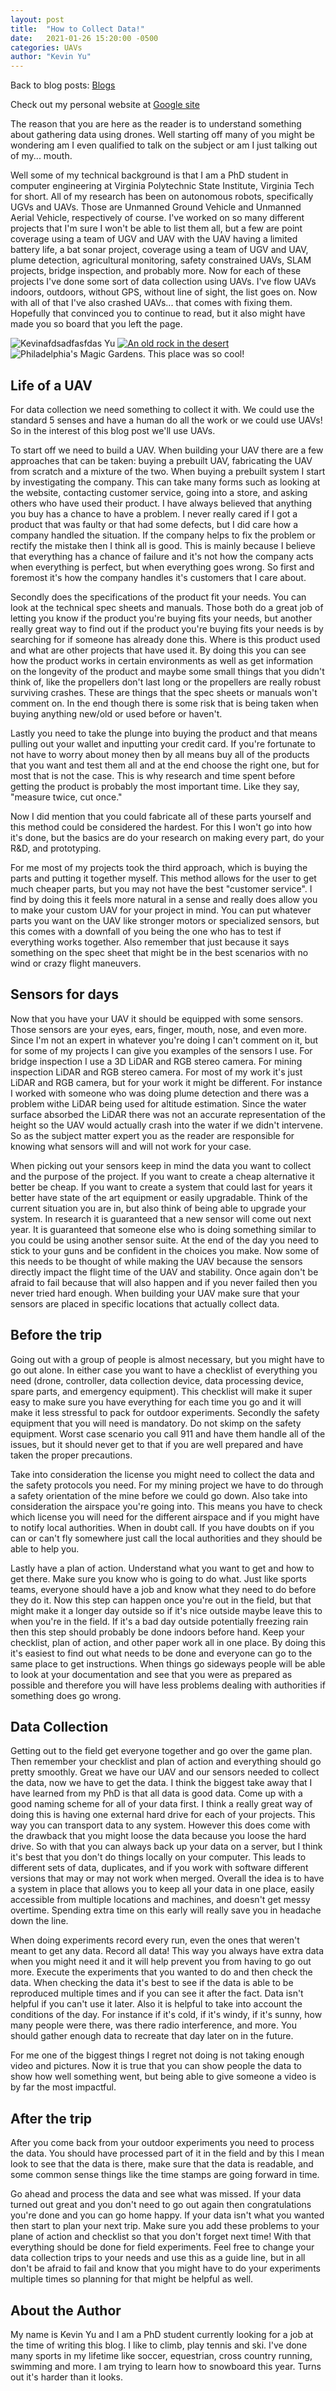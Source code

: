```yaml
---
layout: post
title:  "How to Collect Data!"
date:   2021-01-26 15:20:00 -0500
categories: UAVs
author: "Kevin Yu"
---
```


Back to blog posts: [Blogs](http://raaslab.org/blog/)

Check out my personal website at [Google site](https://sites.google.com/view/kevinlyu/home)

The reason that you are here as the reader is to understand something about gathering data using drones. Well starting off many of you might be wondering am I even qualified to talk on the subject or am I just talking out of my... mouth.

Well some of my technical background is that I am a PhD student in computer engineering at Virginia Polytechnic State Institute, Virginia Tech for short. All of my research has been on autonomous robots, specifically UGVs and UAVs. Those are Unmanned Ground Vehicle and Unmanned Aerial Vehicle, respectively of course. I've worked on so many different projects that I'm sure I won't be able to list them all, but a few are point coverage using a team of UGV and UAV with the UAV having a limited battery life, a bat sonar project, coverage using a team of UGV and UAV, plume detection, agricultural monitoring, safety constrained UAVs, SLAM projects, bridge inspection, and probably more. Now for each of these projects I've done some sort of data collection using UAVs. I've flow UAVs indoors, outdoors, without GPS, without line of sight, the list goes on. Now with all of that I've also crashed UAVs... that comes with fixing them. Hopefully that convinced you to continue to read, but it also might have made you so board that you left the page.

![Kevinafdsadfasfdas Yu](./kevin.jpg "Kevin Yu")
[![An old rock in the desert](/assets/images/shiprock.jpg "Shiprock, New Mexico by Beau Rogers")](https://www.flickr.com/photos/beaurogers/31833779864/in/photolist-Qv3rFw-34mt9F-a9Cmfy-5Ha3Zi-9msKdv-o3hgjr-hWpUte-4WMsJ1-KUQ8N-deshUb-vssBD-6CQci6-8AFCiD-zsJWT-nNfsgB-dPDwZJ-bn9JGn-5HtSXY-6CUhAL-a4UTXB-ugPum-KUPSo-fBLNm-6CUmpy-4WMsc9-8a7D3T-83KJev-6CQ2bK-nNusHJ-a78rQH-nw3NvT-7aq2qf-8wwBso-3nNceh-ugSKP-4mh4kh-bbeeqH-a7biME-q3PtTf-brFpgb-cg38zw-bXMZc-nJPELD-f58Lmo-bXMYG-bz8AAi-bxNtNT-bXMYi-bXMY6-bXMYv)
![Philadelphia's Magic Gardens. This place was so cool!](/assets/images/philly-magic-gardens.jpg "Philadelphia's Magic Gardens")



<h2>Life of a UAV</h2>
For data collection we need something to collect it with. We could use the standard 5 senses and have a human do all the work or we could use UAVs! So in the interest of this blog post we'll use UAVs.

To start off we need to build a UAV. When building your UAV there are a few approaches that can be taken: buying a prebuilt UAV, fabricating the UAV from scratch and a mixture of the two. When buying a prebuilt system I start by investigating the company. This can take many forms such as looking at the website, contacting customer service, going into a store, and asking others who have used their product. I have always believed that anything you buy has a chance to have a problem. I never really cared if I got a product that was faulty or that had some defects, but I did care how a company handled the situation. If the company helps to fix the problem or rectify the mistake then I think all is good. This is mainly because I believe that everything has a chance of failure and it's not how the company acts when everything is perfect, but when everything goes wrong. So first and foremost it's how the company handles it's customers that I care about.

Secondly does the specifications of the product fit your needs. You can look at the technical spec sheets and manuals. Those both do a great job of letting you know if the product you're buying fits your needs, but another really great way to find out if the product you're buying fits your needs is by searching for if someone has already done this. Where is this product used and what are other projects that have used it. By doing this you can see how the product works in certain environments as well as get information on the longevity of the product and maybe some small things that you didn't think of, like the propellers don't last long or the propellers are really robust surviving crashes. These are things that the spec sheets or manuals won't comment on. In the end though there is some risk that is being taken when buying anything new/old or used before or haven't.

Lastly you need to take the plunge into buying the product and that means pulling out your wallet and inputting your credit card. If you're fortunate to not have to worry about money then by all means buy all of the products that you want and test them all and at the end choose the right one, but for most that is not the case. This is why research and time spent before getting the product is probably the most important time. Like they say, "measure twice, cut once."

Now I did mention that you could fabricate all of these parts yourself and this method could be considered the hardest. For this I won't go into how it's done, but the basics are do your research on making every part, do your R\&D, and prototyping.

For me most of my projects took the third approach, which is buying the parts and putting it together myself. This method allows for the user to get much cheaper parts, but you may not have the best "customer service". I find by doing this it feels more natural in a sense and really does allow you to make your custom UAV for your project in mind. You can put whatever parts you want on the UAV like stronger motors or specialized sensors, but this comes with a downfall of you being the one who has to test if everything works together. Also remember that just because it says something on the spec sheet that might be in the best scenarios with no wind or crazy flight maneuvers.


<h2>Sensors for days</h2>
Now that you have your UAV it should be equipped with some sensors. Those sensors are your eyes, ears, finger, mouth, nose, and even more. Since I'm not an expert in whatever you're doing I can't comment on it, but for some of my projects I can give you examples of the sensors I use. For bridge inspection I use a 3D LiDAR and RGB stereo camera. For mining inspection LiDAR and RGB stereo camera. For most of my work it's just LiDAR and RGB camera, but for your work it might be different. For instance I worked with someone who was doing plume detection and there was a problem withe LiDAR being used for altitude estimation. Since the water surface absorbed the LiDAR there was not an accurate representation of the height so the UAV would actually crash into the water if we didn't intervene. So as the subject matter expert you as the reader are responsible for knowing what sensors will and will not work for your case.

When picking out your sensors keep in mind the data you want to collect and the purpose of the project. If you want to create a cheap alternative it better be cheap. If you want to create a system that could last for years it better have state of the art equipment or easily upgradable. Think of the current situation you are in, but also think of being able to upgrade your system. In research it is guaranteed that a new sensor will come out next year. It is guaranteed that someone else who is doing something similar to you could be using another sensor suite. At the end of the day you need to stick to your guns and be confident in the choices you make. Now some of this needs to be thought of while making the UAV because the sensors directly impact the flight time of the UAV and stability. Once again don't be afraid to fail because that will also happen and if you never failed then you never tried hard enough. When building your UAV make sure that your sensors are placed in specific locations that actually collect data.

<h2>Before the trip</h2>
Going out with a group of people is almost necessary, but you might have to go out alone. In either case you want to have a checklist of everything you need (drone, controller, data collection device, data processing device, spare parts, and emergency equipment). This checklist will make it super easy to make sure you have everything for each time you go and it will make it less stressful to pack for outdoor experiments. Secondly the safety equipment that you will need is mandatory. Do not skimp on the safety equipment. Worst case scenario you call 911 and have them handle all of the issues, but it should never get to that if you are well prepared and have taken the proper precautions.

Take into consideration the license you might need to collect the data and the safety protocols you need. For my mining project we have to do through a safety orientation of the mine before we could go down. Also take into consideration the airspace you're going into. This means you have to check which license you will need for the different airspace and if you might have to notify local authorities. When in doubt call. If you have doubts on if you can or can't fly somewhere just call the local authorities and they should be able to help you.

Lastly have a plan of action. Understand what you want to get and how to get there. Make sure you know who is going to do what. Just like sports teams, everyone should have a job and know what they need to do before they do it. Now this step can happen once you're out in the field, but that might make it a longer day outside so if it's nice outside maybe leave this to when you're in the field. If it's a bad day outside potentially freezing rain then this step should probably be done indoors before hand. Keep your checklist, plan of action, and other paper work all in one place. By doing this it's easiest to find out what needs to be done and everyone can go to the same place to get instructions. When things go sideways people will be able to look at your documentation and see that you were as prepared as possible and therefore you will have less problems dealing with authorities if something does go wrong.


<h2>Data Collection</h2>
Getting out to the field get everyone together and go over the game plan. Then remember your checklist and plan of action and everything should go pretty smoothly. Great we have our UAV and our sensors needed to collect the data, now we have to get the data. I think the biggest take away that I have learned from my PhD is that all data is good data. Come up with a good naming scheme for all of your data first. I think a really great way of doing this is having one external hard drive for each of your projects. This way you can transport data to any system. However this does come with the drawback that you might loose the data because you loose the hard drive. So with that you can always back up your data on a server, but I think it's best that you don't do things locally on your computer. This leads to different sets of data, duplicates, and if you work with software different versions that may or may not work when merged. Overall the idea is to have a system in place that allows you to keep all your data in one place, easily accessible from multiple locations and machines, and doesn't get messy overtime. Spending extra time on this early will really save you in headache down the line.

When doing experiments record every run, even the ones that weren't meant to get any data. Record all data! This way you always have extra data when you might need it and it will help prevent you from having to go out more. Execute the experiments that you wanted to do and then check the data. When checking the data it's best to see if the data is able to be reproduced multiple times and if you can see it after the fact. Data isn't helpful if you can't use it later. Also it is helpful to take into account the conditions of the day. For instance if it's cold, if it's windy, if it's sunny, how many people were there, was there radio interference, and more. You should gather enough data to recreate that day later on in the future.

For me one of the biggest things I regret not doing is not taking enough video and pictures. Now it is true that you can show people the data to show how well something went, but being able to give someone a video is by far the most impactful.

<h2>After the trip</h2>
After you come back from your outdoor experiments you need to process the data. You should have processed part of it in the field and by this I mean look to see that the data is there, make sure that the data is readable, and some common sense things like the time stamps are going forward in time.

Go ahead and process the data and see what was missed. If your data turned out great and you don't need to go out again then congratulations you're done and you can go home happy. If your data isn't what you wanted then start to plan your next trip. Make sure you add these problems to your plane of action and checklist so that you don't forget next time! With that everything should be done for field experiments. Feel free to change your data collection trips to your needs and use this as a guide line, but in all don't be afraid to fail and know that you might have to do your experiments multiple times so planning for that might be helpful as well.

<h2>About the Author</h2>
My name is Kevin Yu and I am a PhD student currently looking for a job at the time of writing this blog. I like to climb, play tennis and ski. I've done many sports in my lifetime like soccer, equestrian, cross country running, swimming and more. I am trying to learn how to snowboard this year. Turns out it's harder than it looks.
